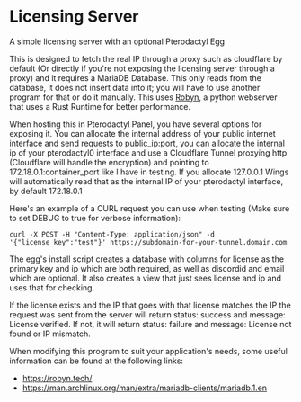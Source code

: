 # Licensing Server
A simple licensing server with an optional Pterodactyl Egg

This is designed to fetch the real IP through a proxy such as cloudflare by default (Or directly if you're not exposing the licensing server through a proxy) and it requires a MariaDB Database.
This only reads from the database, it does not insert data into it; you will have to use another program for that or do it manually.
This uses [Robyn](https://github.com/sparckles/robyn), a python webserver that uses a Rust Runtime for better performance.

When hosting this in Pterodactyl Panel, you have several options for exposing it. You can allocate the internal address of your
public internet interface and send requests to public_ip:port, you can allocate the internal ip of your pterodactyl0 interface
and use a Cloudflare Tunnel proxying http (Cloudflare will handle the encryption) and pointing to 172.18.0.1:container_port like I have in testing.
If you allocate 127.0.0.1 Wings will automatically read that as the internal IP of your pterodactyl interface, by default 172.18.0.1

Here's an example of a CURL request you can use when testing (Make sure to set DEBUG to true for verbose information):
```
curl -X POST -H "Content-Type: application/json" -d '{"license_key":"test"}' https://subdomain-for-your-tunnel.domain.com
```

The egg's install script creates a database with columns for license as the primary key and ip which are both required, as well as discordid and email which are optional.
It also creates a view that just sees license and ip and uses that for checking.

If the license exists and the IP that goes with that license matches the IP the request was sent from the server will return status: success and message: License verified.
If not, it will return status: failure and message: License not found or IP mismatch.

When modifying this program to suit your application's needs, some useful information can be found at the following links:
- https://robyn.tech/
- https://man.archlinux.org/man/extra/mariadb-clients/mariadb.1.en
